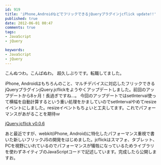 ```yaml
---
id: 919
title: 'iPhone,AndroidなどでフリックできるjQueryプラグインjcflick update!!'
published: true
date: 2012-06-01 00:47
comments: true
tags:
- JavaScript
- jQuery

keywords:
- JavaScript
- jQuery
---
```

こんぬつわ。こんばぬわ。
超久しぶりです。転職してました。

iPhone, Androidはもちろんのこと、マルチデバイスに対応したフリックできるjQueryプラグインjQuery.jcflickをようやくアップデートしました。前回のアップデートから8ヶ月！長過ぎですね…。
今回のアップデートではsetInterval使って横幅を自動計算するという重い処理をかましていのでsetIntervalやめてresizeイベントにしました。resizeイベントもちょいと工夫してます。これでパフォーマンスがあがることを期待ｗ

[jQuery.jcflick v0.0.6](http://tpl.funnythingz.com/js/jcflick/ "jQuery.jcflick v0.0.6")

あと最近ですが、webkit(iPhone, Android)に特化したパフォーマンス重視で書いた新しいフリックJSの開発をはじめました。jcflickはスマフォ、タブレット、PCを視野にいれているのでパフォーマンスが犠牲になっているためライブラリを使わずネイティブのJavaScriptコードで記述しています。完成したら公開しますお。
